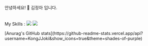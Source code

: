 
안녕하세요! 🐹 김정아 입니다.
<br />
<br />
<br />
My Skills : <img src="https://img.shields.io/badge/-C%23-000000?logo=Csharp&style=flat"> <img src="https://img.shields.io/badge/C++-00599C?style=flat-square&logo=cplusplus&logoColor=white">
</div>
[Anurag's GitHub stats](https://github-readme-stats.vercel.app/api?username=KongJJoki&show_icons=true&theme=shades-of-purple)
